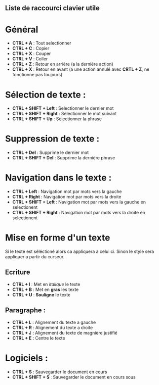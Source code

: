 ## Liste de raccourci clavier utile 

# Général 
- **CTRL + A** : Tout selectionner
- **CTRL + C** : Copier
- **CTRL + X** : Couper
- **CTRL + V** : Coller
- **CTRL + Z** : Retour en arrière (a la dernière action)
- **CTRL + X** : Retour en avant (a une action annulé avec **CRTL + Z**, ne fonctionne pas toujours)

# Sélection de texte :
- **CTRL + SHIFT + Left** : Selectionner le dernier mot
- **CTRL + SHIFT + Right** : Selectionner le mot suivant
- **CTRL + SHIFT + Up** : Selectionner la phrase

# Suppression de texte :
- **CTRL + Del** : Supprime le dernier mot 
- **CTRL + SHIFT + Del** : Supprime la dernière phrase

# Navigation dans le texte :
- **CTRL + Left** : Navigation mot par mots vers la gauche  
- **CTRL + Right** : Navigation mot par mots vers la droite
- **CTRL + SHIFT + Left** : Navigation mot par mots vers la gauche en selectionent 
- **CTRL + SHIFT + Right** : Navigation mot par mots vers la droite en selectionent

# Mise en forme d'un texte
Si le texte est séléctioné alors ca appliquera a celui ci. Sinon le style sera appliquer a partir du curseur.
## Ecriture
- **CTRL + I** : Met en *italique* le texte
- **CTRL + B** : Met en **gras** les texte
- **CTRL + U** : __Souligne__ le texte
## Paragraphe : 
- **CTRL + L** : Alignement du texte a gauche
- **CTRL + R** : Alignement du texte a droite
- **CTRL + J** : Alignement du texte de magnière justifié
- **CTRL + E** : Centre le texte

# Logiciels :

- **CTRL + S** : Sauvegarder le document en cours
- **CTRL + SHIFT + S** : Sauvegarder le document en cours sous

